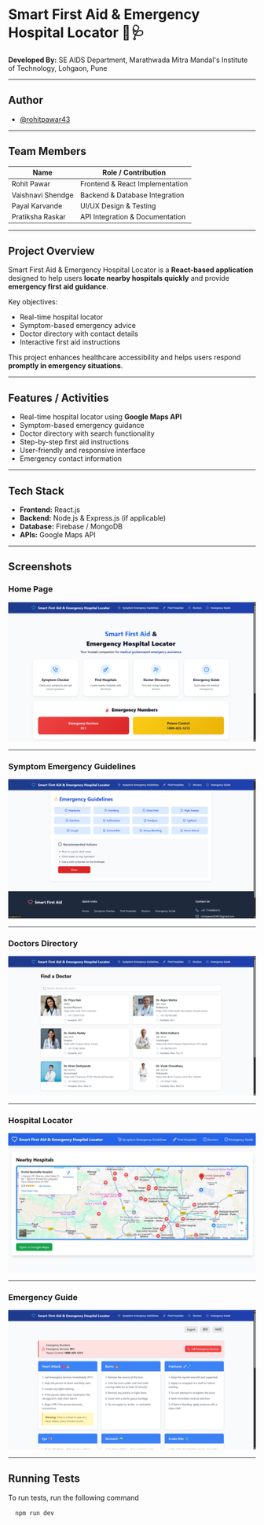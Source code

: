 # Smart First Aid & Emergency Hospital Locator 🏥🩺

**Developed By:** SE AIDS Department, Marathwada Mitra Mandal's Institute of Technology, Lohgaon, Pune  

---


## Author

- [@rohitpawar43](https://github.com/rohitpawar43)

---

## Team Members

| Name               | Role / Contribution                     |
|-------------------|----------------------------------------|
| Rohit Pawar        | Frontend & React Implementation        |
| Vaishnavi Shendge  | Backend & Database Integration         |
| Payal Karvande     | UI/UX Design & Testing                 |
| Pratiksha Raskar   | API Integration & Documentation        |

---

## Project Overview

Smart First Aid & Emergency Hospital Locator is a **React-based application** designed to help users **locate nearby hospitals quickly** and provide **emergency first aid guidance**.  

Key objectives:  
- Real-time hospital locator  
- Symptom-based emergency advice  
- Doctor directory with contact details  
- Interactive first aid instructions  

This project enhances healthcare accessibility and helps users respond **promptly in emergency situations**.

---



## Features / Activities

- Real-time hospital locator using **Google Maps API**  
- Symptom-based emergency guidance  
- Doctor directory with search functionality  
- Step-by-step first aid instructions  
- User-friendly and responsive interface  
- Emergency contact information  

---

## Tech Stack

- **Frontend:** React.js  
- **Backend:** Node.js & Express.js (if applicable)  
- **Database:** Firebase / MongoDB  
- **APIs:** Google Maps API    


------

## Screenshots

### Home Page  
![Home Page](Home_page.png)  

---

### Symptom Emergency Guidelines  
![Symptom Emergency Guidelines](Symptom_Emergency_Gidelines.png)  

---

### Doctors Directory  
![Doctors Directory](Doctors.png)  

---

### Hospital Locator  
![Hospital Locator](Hospital_locator.jpg)  

---


### Emergency Guide  
![Emergency Guide](Emergency_Guide.png)  

---


## Running Tests

To run tests, run the following command

```bash
  npm run dev
```


